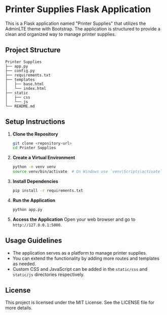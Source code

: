 # Printer Supplies Flask Application

This is a Flask application named "Printer Supplies" that utilizes the AdminLTE theme with Bootstrap. The application is structured to provide a clean and organized way to manage printer supplies.

## Project Structure

```
Printer Supplies
├── app.py
├── config.py
├── requirements.txt
├── templates
│   ├── base.html
│   └── index.html
├── static
│   ├── css
│   └── js
└── README.md
```

## Setup Instructions

1. **Clone the Repository**
   ```bash
   git clone <repository-url>
   cd Printer Supplies
   ```

2. **Create a Virtual Environment**
   ```bash
   python -m venv venv
   source venv/bin/activate  # On Windows use `venv\Scripts\activate`
   ```

3. **Install Dependencies**
   ```bash
   pip install -r requirements.txt
   ```

4. **Run the Application**
   ```bash
   python app.py
   ```

5. **Access the Application**
   Open your web browser and go to `http://127.0.0.1:5000`.

## Usage Guidelines

- The application serves as a platform to manage printer supplies.
- You can extend the functionality by adding more routes and templates as needed.
- Custom CSS and JavaScript can be added in the `static/css` and `static/js` directories respectively.

## License

This project is licensed under the MIT License. See the LICENSE file for more details.